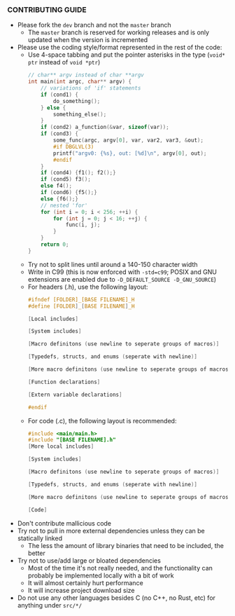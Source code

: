 ### CONTRIBUTING GUIDE
- Please fork the `dev` branch and not the `master` branch
    - The `master` branch is reserved for working releases and is only updated when the version is incremented
- Please use the coding style/format represented in the rest of the code:<br>
    - Use 4-space tabbing and put the pointer asterisks in the type (`void* ptr` instead of `void *ptr`)
        ```c
        // char** argv instead of char **argv
        int main(int argc, char** argv) {
            // variations of 'if' statements 
            if (cond1) {
                do_something();
            } else {
                something_else();
            }
            if (cond2) a_function(&var, sizeof(var));
            if (cond3) {
                some_func(argc, argv[0], var, var2, var3, &out);
                #if DBGLVL(3)
                printf("argv0: {%s}, out: [%d]\n", argv[0], out);
                #endif
            }
            if (cond4) {f1(); f2();}
            if (cond5) f3();
            else f4();
            if (cond6) {f5();}
            else {f6();}
            // nested 'for'
            for (int i = 0; i < 256; ++i) {
                for (int j = 0; j < 16; ++j) {
                    func(i, j);
                }
            }
            return 0;
        }
        ``` 
    - Try not to split lines until around a 140-150 character width
    - Write in C99 (this is now enforced with `-std=c99`; POSIX and GNU extensions are enabled due to `-D_DEFAULT_SOURCE -D_GNU_SOURCE`)
    - For headers (.h), use the following layout:
        ```c
        #ifndef [FOLDER]_[BASE FILENAME]_H
        #define [FOLDER]_[BASE FILENAME]_H
        
        [Local includes]
        
        [System includes]
        
        [Macro definitons (use newline to seperate groups of macros)]
        
        [Typedefs, structs, and enums (seperate with newline)]
        
        [More macro definitons (use newline to seperate groups of macros)]
        
        [Function declarations]
        
        [Extern variable declarations]
        
        #endif
        ```
    - For code (.c), the following layout is recommended:
        ```c
        #include <main/main.h>
        #include "[BASE FILENAME].h"
        [More local includes]
        
        [System includes]
        
        [Macro definitons (use newline to seperate groups of macros)]
        
        [Typedefs, structs, and enums (seperate with newline)]
        
        [More macro definitons (use newline to seperate groups of macros)]
        
        [Code]
        ```
- Don't contribute mallicious code
- Try not to pull in more external dependencies unless they can be statically linked
    - The less the amount of library binaries that need to be included, the better
- Try not to use/add large or bloated dependencies
    - Most of the time it's not really needed, and the functionality can probably be implemented locally with a bit of work
    - It will almost certainly hurt performance
    - It will increase project download size
- Do not use any other languages besides C (no C++, no Rust, etc) for anything under `src/*/`
